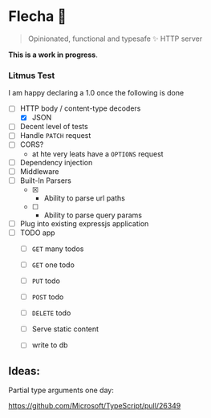 # Flecha 🏹

> Opinionated, functional and typesafe ✨ HTTP server


**This is a work in progress**.


### Litmus Test

I am happy declaring a 1.0 once the following is done

- [ ] HTTP body / content-type decoders
  - [x] JSON
- [ ] Decent level of tests
- [ ] Handle `PATCH` request
- [ ] CORS?
  - at hte very leats have a `OPTIONS` request
- [ ] Dependency injection
- [ ] Middleware
- [ ] Built-In Parsers
  - [x] - Ability to parse url paths
  - [ ] - Ability to parse query params 
- [ ] Plug into existing expressjs application
- [ ] TODO app
  - [ ] `GET` many todos
  - [ ] `GET` one todo
  - [ ] `PUT` todo
  - [ ] `POST` todo
  - [ ] `DELETE` todo
  - [ ] Serve static content
  - [ ] write to db



## Ideas:

Partial type arguments one day:

https://github.com/Microsoft/TypeScript/pull/26349

